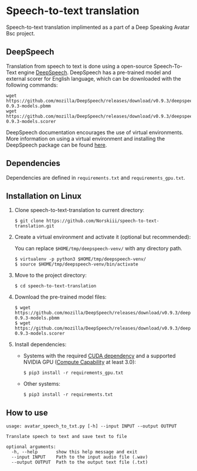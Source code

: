 # Speech-to-text translation
Speech-to-text translation implimented as a part of a Deep Speaking Avatar Bsc project.

## DeepSpeech

Translation from speech to text is done using a open-source Speech-To-Text engine [DeepSpeech](https://github.com/mozilla/DeepSpeech). DeepSpeech has a pre-trained model and external scorer for English language, which can be downloaded with the following commands:
```
wget https://github.com/mozilla/DeepSpeech/releases/download/v0.9.3/deepspeech-0.9.3-models.pbmm
wget https://github.com/mozilla/DeepSpeech/releases/download/v0.9.3/deepspeech-0.9.3-models.scorer
```
DeepSpeech documentation encourages the use of virtual environments. More information on using a virtual environment and installing the DeepSpeech package can be found [here](https://deepspeech.readthedocs.io/en/v0.9.3/USING.html#using-the-python-package).

## Dependencies

Dependencies are defined in `requirements.txt` and `requirements_gpu.txt`. 

## Installation on Linux

1. Clone speech-to-text-translation to current directory:
   ```
   $ git clone https://github.com/Norskiii/speech-to-text-translation.git
   ```
2. Create a virtual environment and activate it (optional but recommended):

   You can replace `$HOME/tmp/deepspeech-venv/` with any directory path.

   ```
   $ virtualenv -p python3 $HOME/tmp/deepspeech-venv/
   $ source $HOME/tmp/deepspeech-venv/bin/activate
   ```
3. Move to the project directory:
   ``` 
   $ cd speech-to-text-translation 
   ```
4. Download the pre-trained model files:
   ```
   $ wget https://github.com/mozilla/DeepSpeech/releases/download/v0.9.3/deepspeech-0.9.3-models.pbmm
   $ wget https://github.com/mozilla/DeepSpeech/releases/download/v0.9.3/deepspeech-0.9.3-models.scorer
   ```
5. Install dependencies:

   * Systems with the required [CUDA dependency](https://deepspeech.readthedocs.io/en/v0.9.3/USING.html#cuda-dependency-inference) and a supported NVIDIA GPU    ([Compute Capability](https://developer.nvidia.com/cuda-gpus) at least 3.0):
      ``` 
      $ pip3 install -r requirements_gpu.txt 
      ```
   * Other systems:
      ```
      $ pip3 install -r requirements.txt
      ```

## How to use

```
usage: avatar_speech_to_txt.py [-h] --input INPUT --output OUTPUT

Translate speech to text and save text to file

optional arguments:
  -h, --help       show this help message and exit
  --input INPUT    Path to the input audio file (.wav)
  --output OUTPUT  Path to the output text file (.txt)
```
